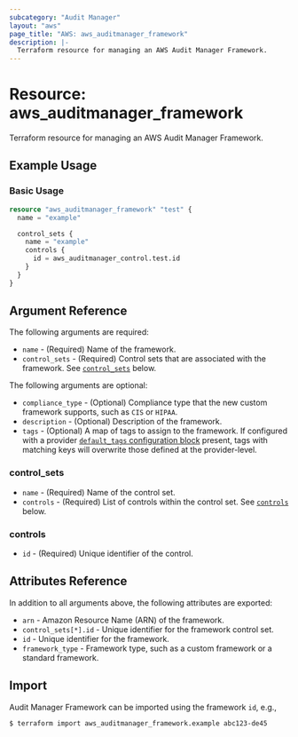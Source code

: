 ```yaml
---
subcategory: "Audit Manager"
layout: "aws"
page_title: "AWS: aws_auditmanager_framework"
description: |-
  Terraform resource for managing an AWS Audit Manager Framework.
---
```


# Resource: aws_auditmanager_framework

Terraform resource for managing an AWS Audit Manager Framework.

## Example Usage

### Basic Usage

```terraform
resource "aws_auditmanager_framework" "test" {
  name = "example"

  control_sets {
    name = "example"
    controls {
      id = aws_auditmanager_control.test.id
    }
  }
}
```

## Argument Reference

The following arguments are required:

* `name` - (Required) Name of the framework.
* `control_sets` - (Required) Control sets that are associated with the framework. See [`control_sets`](#control_sets) below.

The following arguments are optional:

* `compliance_type` - (Optional) Compliance type that the new custom framework supports, such as `CIS` or `HIPAA`.
* `description` - (Optional) Description of the framework.
* `tags` - (Optional) A map of tags to assign to the framework. If configured with a provider [`default_tags` configuration block](https://registry.terraform.io/providers/hashicorp/aws/latest/docs#default_tags-configuration-block) present, tags with matching keys will overwrite those defined at the provider-level.

### control_sets

* `name` - (Required) Name of the control set.
* `controls` - (Required) List of controls within the control set. See [`controls`](#controls) below.

### controls

* `id` - (Required) Unique identifier of the control.

## Attributes Reference

In addition to all arguments above, the following attributes are exported:

* `arn` - Amazon Resource Name (ARN) of the framework.
* `control_sets[*].id` - Unique identifier for the framework control set.
* `id` - Unique identifier for the framework.
* `framework_type` - Framework type, such as a custom framework or a standard framework.

## Import

Audit Manager Framework can be imported using the framework `id`, e.g.,

```
$ terraform import aws_auditmanager_framework.example abc123-de45
```

<!-- cache-key: cdktf-0.17.0-pre.15 input-ee23aef7cfb91158e2fe64353e2a97d4a4b8eb84de2df24c6576bb28b4a538ef -->